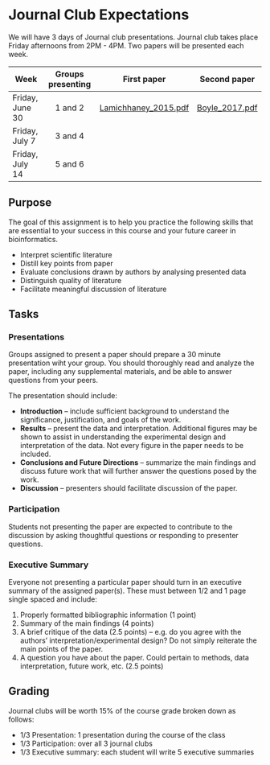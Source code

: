 # Journal Club Expectations

We will have 3 days of Journal club presentations. Journal club takes place Friday afternoons from 2PM - 4PM. Two papers will be presented each week.

| Week | Groups presenting | First paper | Second paper |
|---|:----:|:---:|:---:|
| Friday, June 30 | 1 and 2 | [Lamichhaney_2015.pdf](https://github.com/Leslie-C/2017_Bi621/blob/master/journal_clubs/Lamichhaney_2015.pdf) | [Boyle_2017.pdf](https://github.com/Leslie-C/2017_Bi621/blob/master/journal_clubs/Boyle_2017.pdf) |
| Friday, July 7 | 3 and 4 |  |  |
| Friday, July 14 | 5 and 6 |  |  |

## Purpose
The goal of this assignment is to help you practice the following skills that are essential to your success in this course and your future career in bioinformatics.
- Interpret scientific literature
- Distill key points from paper
- Evaluate conclusions drawn by authors by analysing presented data
- Distinguish quality of literature
- Facilitate meaningful discussion of literature

## Tasks
### Presentations
Groups assigned to present a paper should prepare a 30 minute presentation wiht your group. You should thoroughly read and analyze the paper, including any supplemental materials, and be able to answer questions from your peers.

The presentation should include:
- **Introduction** – include sufficient background to understand the significance, justification, and goals of the work.
- **Results** – present the data and interpretation. Additional figures may be shown to assist in understanding the experimental design and interpretation of the data. Not every figure in the paper needs to be included.
- **Conclusions and Future Directions** – summarize the main findings and discuss future work that will further answer the questions posed by the work.
- **Discussion** – presenters should facilitate discussion of the paper.

### Participation
Students not presenting the paper are expected to contribute to the discussion by asking thoughtful questions or responding to presenter questions.

### Executive Summary
Everyone not presenting a particular paper should turn in an executive summary of the assigned paper(s). These must between 1/2 and 1 page single spaced and include:
1.	Properly formatted bibliographic information (1 point)
2.	Summary of the main findings (4 points)
3.	A brief critique of the data (2.5 points) – e.g. do you agree with the authors’ interpretation/experimental design? Do not simply reiterate the main points of the paper.
4.	A question you have about the paper. Could pertain to methods, data interpretation, future work, etc. (2.5 points)

## Grading
Journal clubs will be worth 15% of the course grade broken down as follows:
- 1/3 Presentation: 1 presentation during the course of the class
- 1/3 Participation: over all 3 journal clubs
- 1/3 Executive summary: each student will write 5 executive summaries
